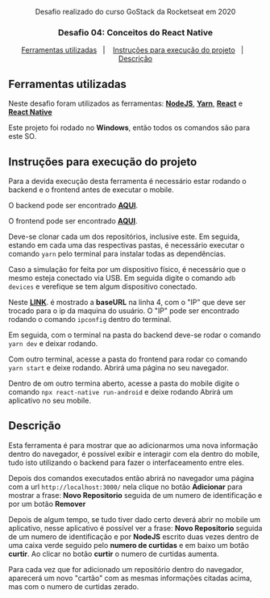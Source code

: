 <p align="center">Desafio realizado do curso GoStack da Rocketseat em 2020</blockquote>


<h3 align="center">
  Desafio 04: Conceitos do React Native
</h3>

<p align="center">
  <a href="#tools-ferramentas-utilizadas">Ferramentas utilizadas</a>&nbsp;&nbsp;&nbsp;|&nbsp;&nbsp;&nbsp;
  <a href="#intro-instruções-para-execução-do-projeto">Instruções para execução do projeto</a>&nbsp;&nbsp;&nbsp;|&nbsp;&nbsp;&nbsp;
  <a href="#desc-descrição">Descrição</a>
</p>

## Ferramentas utilizadas

Neste desafio foram utilizados as ferramentas: **[NodeJS](https://github.com/nodejs)**, **[Yarn](https://github.com/yarnpkg/yarn)**, **[React](https://github.com/facebook/react)** e **[React Native](https://github.com/facebook/react-native)**

Este projeto foi rodado no **Windows**, então todos os comandos são para este SO.

## Instruções para execução do projeto

Para a devida execução desta ferramenta é necessário estar rodando o backend e o frontend antes de executar o mobile.

O backend pode ser encontrado **[AQUI](https://github.com/Smpontelli/DesafioConceitosNode)**.

O frontend pode ser encontrado **[AQUI](https://github.com/Smpontelli/DesafioConceitosReact)**.

Deve-se clonar cada um dos repositórios, inclusive este. Em seguida, estando em cada uma das respectivas pastas, é necessário executar o comando `yarn` pelo terminal para instalar todas as dependências.

Caso a simulação for feita por um dispositivo físico, é necessário que o mesmo esteja conectado via USB. Em seguida digite o comando `adb devices` e verefique se tem algum dispositivo conectado.

Neste **[LINK](https://github.com/Smpontelli/DesafioConceitosReactNative/blob/master/src/services/api.js)**. é mostrado a **baseURL** na linha 4, com o "IP" que deve ser trocado para o ip da maquina do usuário.
O "IP" pode ser encontrado rodando o comando `ipconfig` dentro do terminal.

Em seguida, com o terminal na pasta do backend deve-se rodar o comando `yarn dev` e deixar rodando.

Com outro terminal, acesse a pasta do frontend para rodar co comando `yarn start` e deixe rodando.
Abrirá uma página no seu navegador.

Dentro de om outro termina aberto, acesse a pasta do mobile digite o comando `npx react-native run-android` e deixe rodando
Abrirá um aplicativo no seu mobile.

## Descrição

Esta ferramenta é para mostrar que ao adicionarmos uma nova informação dentro do navegador, é possível exibir e interagir com ela dentro do mobile, tudo isto utilizando o backend para fazer o interfaceamento entre eles.

Depois dos comandos executados então abrirá no navegador uma página com a url `http://localhost:3000/` nela clique no botão **Adicionar** para mostrar a frase: **Novo Repositorio** seguida de um numero de identificação e por um botão **Remover**

Depois de algum tempo, se tudo tiver dado certo deverá abrir no mobile um aplicativo, nesse aplicativo é possível ver a frase: **Novo Repositorio** seguida de um numero de identificação e por **NodeJS** escrito duas vezes dentro de uma caixa verde
seguido pelo **numero de curtidas** e em baixo um botão **curtir**. Ao clicar no botão **curtir** o numero de curtidas aumenta.

Para cada vez que for adicionado um repositório dentro do navegador, aparecerá um novo "cartão" com as mesmas informações citadas acima, mas com o numero de curtidas zerado.

